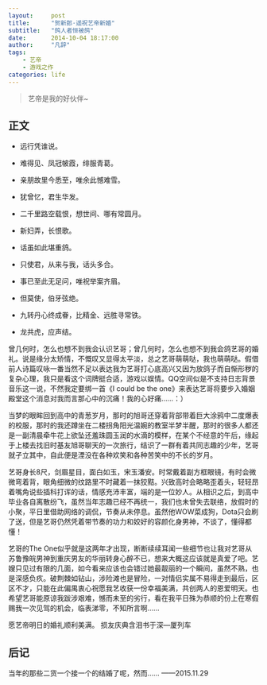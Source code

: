 ```yaml
---
layout:     post
title:      "贺新郎·遥祝艺帝新婚"
subtitle:   "鸽人者恒被鸽"
date:       2014-10-04 18:17:00
author:     "凡辞"
tags:
    - 艺帝
    - 游戏之作
categories: life
---
```


> 艺帝是我的好伙伴~

## 正文

* 远行凭谁说。
* 难得见、凤冠帔霞，绯服青葛。
* 亲朋故里今悉至，唯余此憾难雪。
* 犹曾忆，君生华发。
* 二千里路空载恨，想世间、哪有常圆月。
* 新妇弄，长恨歌。

* 话虽如此堪重鸽。
* 只使君，从来与我，话头多合。
* 事已至此无足问，唯祝举案齐眉。
* 但莫使，伯牙弦绝。
* 九转丹心终成眷，比精金、远胜寻常铁。
* 龙共虎，应声结。

曾几何时，怎么也想不到我会认识艺哥；曾几何时，怎么也想不到我会鸽艺哥的婚礼。说是缘分太矫情，不慨叹又显得太平淡，总之艺哥萌萌哒，我也萌萌哒。假借前人诗篇叹咏一番当然不足以表达我为艺哥打心底高兴又因为放鸽子而自惭形秽的复杂心理，我只是看这个词牌挺合适，游戏以娱情。QQ空间似是不支持日志背景音乐这一说，不然我定要绑一首《I could be the one》来表达艺哥将要步入婚姻殿堂这个消息对我而言那心中的沉痛！我的心好痛……：）

当梦的眼眸回到高中的青葱岁月，那时的旭哥还穿着背部带着巨大涂鸦中二度爆表的校服，那时的我还蹲坐在二楼拐角阳光温婉的教室半梦半醒，那时的很多人都还是一副清晨牵牛花上欲坠还羞珠圆玉润的水滴的模样，在某个不经意的午后，缘起于上楼去找旧时基友旭哥聊天的一次旅行，结识了一群有着共同志趣的少年，艺哥就孑立其中，自此便是湮没在各种欢笑和各种苦笑中的不长的岁月。

艺哥身长8尺，剑眉星目，面白如玉，宋玉潘安。时常戴着副方框眼镜，有时会微微弯着背，眼角细微的纹路里不时藏着一抹狡黠。兴致高时会略略歪着头，轻轻昂着嘴角说些插科打诨的话，情感充沛丰富，端的是一位妙人。从相识之后，到高中毕业各自离散纷飞，虽然当年志趣已经不再统一，我们也未曾失去联络，放假时的小聚，平日里借助网络的调侃，节奏从未停息。虽然他WOW菜成狗，Dota只会刷了送，但是艺哥仍然凭着带节奏的功力和姣好的容颜化身男神，不谈了，懂得都懂！

艺哥的The One似乎就是这两年才出现，断断续续耳闻一些细节也让我对艺哥从苏鲁豫皖男神到重庆男友的华丽转身心醉不已，想来大概这应该就是真爱了吧。艺嫂只见过有限的几面，如今看来应该也会错过她最靓丽的一个瞬间，虽然不熟，也是深感负疚。破荆棘如钻山，涉险滩也是冒险，一对情侣实属不易得走到最后，区区不才，只能在此偏禺衷心祝愿我艺收获一份幸福美满，共创两人的恩爱明天。也希望艺哥能原谅我跋涉艰难，憾而未至的劣行，看在我平日殊为恭顺的份上在寒假赐我一次见驾的机会，临表涕零，不知所言啊……

愿艺帝明日的婚礼顺利美满。
损友庆典含泪书于深—厦列车

## 后记

当年的那些二货一个接一个的结婚了呢，然而……    ——2015.11.29